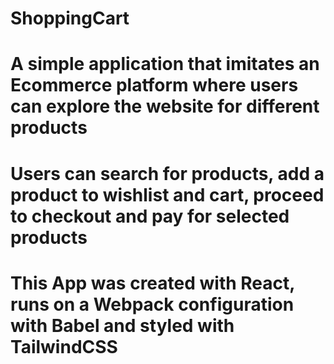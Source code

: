 # ShoppingCart
# A simple application that imitates an Ecommerce platform where users can explore the website for different products
# Users can search for products, add a product to wishlist and cart, proceed to checkout and pay for selected products

# This App was created with React, runs on a Webpack configuration with Babel and styled with TailwindCSS
